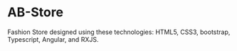 # AB-Store
Fashion Store designed using these technologies: HTML5, CSS3, bootstrap, Typescript, Angular, and RXJS.
